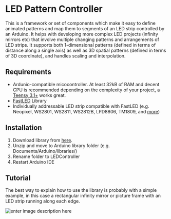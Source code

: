 # LED Pattern Controller
This is a framework or set of components which make it easy to define animated patterns and map them to segments of an LED strip controlled by an Arduino. It helps with developing more complex LED projects (infinity mirrors etc) that involve multiple changing patterns and arrangements of LED strips. It supports both 1-dimensional patterns (defined in terms of distance along a single axis) as well as 3D spatial patterns (defined in terms of 3D coordinate), and handles scaling and interpolation. 

## Requirements

 - Ardunio-compatible micocontroller. At least 32kB of RAM and decent CPU is recommended depending on the complexity of your project, a [Teensy 3.1+](https://www.pjrc.com/teensy/index.html) works great.
 - [FastLED](http://fastled.io/) Library
 - Individually addressable LED strip compatible with FastLED (e.g. Neopixel, WS2801, WS2811, WS2812B, LPD8806, TM1809, and [more](https://github.com/FastLED/FastLED/wiki/Chipset-reference))

## Installation

 1. Download library from [here](https://github.com/Finndersen/LEDController/archive/master.zip).
 2. Unzip and move to Arduino library folder (e.g. Documents/Arduino/libraries/)
 3. Rename folder to LEDController
 4. Restart Arduino IDE

## Tutorial
The best way to explain how to use the library is probably with a simple example, in this case a rectangular infinity mirror or picture frame with an LED strip running along each edge. 

![enter image description here](https://i.imgur.com/1QFJoiz.png)

<!--stackedit_data:
eyJoaXN0b3J5IjpbOTQzMTc5NTIyLDE3ODUwMjE0MTEsLTgyMD
YwNTg3MywyMTIxMTA1NDQxLC05NjU4MDQwMjcsNTc1NjM1ODY2
LC0xNjIyMDM4NTkxLDM5MDA3ODkyXX0=
-->